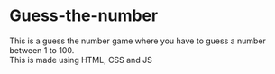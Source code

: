 # Guess-the-number
This is a guess the number game where you have to guess a number between 1 to 100. <br> This is made using HTML, CSS and JS
